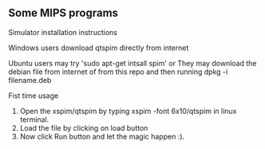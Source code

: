 ## Some MIPS programs 

Simulator installation instructions

Windows users download qtspim directly from internet

Ubuntu users may try 'sudo apt-get intsall spim'
or
They may download the debian file from internet of from this repo and then running dpkg -i filename.deb 



Fist time usage

1. Open the xspim/qtspim by typing xspim -font 6x10/qtspim in linux terminal. 
2. Load the file by clicking on load button
3. Now click Run button and let the magic happen :).
